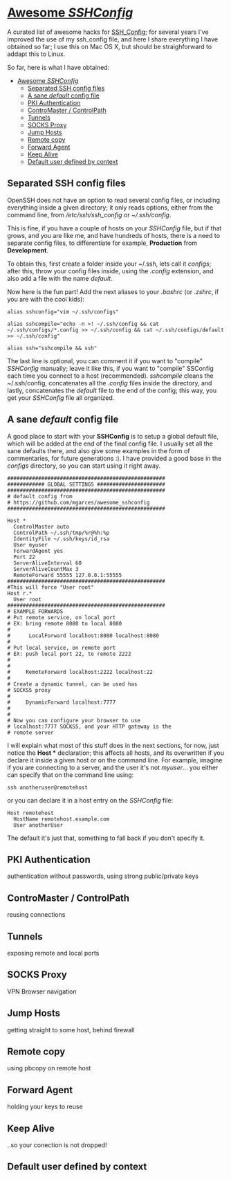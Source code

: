 # [Awesome *SSHConfig*](https://github.com/mgarces/awesome_sshconfig)
A curated list of awesome hacks for [SSH_Config](http://www.openbsd.org/cgi-bin/man.cgi/OpenBSD-current/man5/ssh_config.5?query=ssh_config); for several years I've improved the use of my ssh_config file, and here I share everything I have obtained so far; I use this on Mac OS X, but should be straighforward to addapt this to Linux.

So far, here is what I have obtained:
* [Awesome *SSHConfig*](https://github.com/mgarces/awesome_sshconfig)
  * [Separated SSH config files](#separated-ssh-config-files)
  * [A sane *default* config file](#a-sane-default-config-file)
  * [PKI Authentication](#pki-authentication)
  * [ControMaster / ControlPath](#contromaster--controlpath)
  * [Tunnels](#tunnels) 
  * [SOCKS Proxy](#socks-proxy)
  * [Jump Hosts](#jump-hosts)
  * [Remote copy](#remote-copy)
  * [Forward Agent](#forward-agent)
  * [Keep Alive](#keep-alive)
  * [Default user defined by context](#default_user)

## Separated SSH config files
OpenSSH does not have an option to read several config files, or
including everything inside a given directory; it only reads options,
either from the command line, from */etc/ssh/ssh_config* or *~/.ssh/config*.

This is fine, if you have a couple of hosts on your *SSHConfig* file, but
if that grows, and you are like me, and have hundreds of hosts, there is
a need to separate config files, to differentiate for example,
**Production** from **Development**.

To obtain this, first create a folder inside your ~/.ssh, lets call it
_configs_; after this, throw your config files inside, using the
*.config* extension, and also add a file with the name _default_.

Now here is the fun part! Add the next aliases to your *.bashrc* (or *.zshrc*, if you are with the cool kids):

```
alias sshconfig="vim ~/.ssh/configs"

alias sshcompile="echo -n >! ~/.ssh/config && cat
~/.ssh/configs/*.config >> ~/.ssh/config && cat ~/.ssh/configs/default
>> ~/.ssh/config"

alias ssh="sshcompile && ssh"
```
The last line is optional, you can comment it if you want to "compile"
*SSHConfig* manually; leave it like this, if you want to "compile"
SSConfig each time you connect to a host (recommended). _sshcompile_
cleans the ~/.ssh/config, concatenates all the *.config* files inside
the directory, and lastly, concatenates the _default_ file to the end of the
config; this way, you get your *SSHConfig* file all organized.

## A sane *default* config file
A good place to start with your **SSHConfig** is to setup a global
default file, which will be added at the end of the final config file. I
usually set all the sane defaults there, and also give some examples in
the form of commentaries, for future generations :). I have provided a
good base in the *configs* directory, so you can start using it right
away.

```
###################################################
############ GLOBAL SETTINGS ######################
###################################################
# default config from 
# https://github.com/mgarces/awesome_sshconfig
###################################################

Host *
  ControlMaster auto
  ControlPath ~/.ssh/tmp/%r@%h:%p
  IdentityFile ~/.ssh/keys/id_rsa
  User myuser
  ForwardAgent yes
  Port 22
  ServerAliveInterval 60
  ServerAliveCountMax 3
  RemoteForward 55555 127.0.0.1:55555
###################################################
#This will force "User root"
Host r.*
  User root
###################################################
# EXAMPLE FORWARDS
# Put remote service, on local port
# EX: bring remote 8080 to local 8080
#
#      LocalForward localhost:8080 localhost:8080
#
# Put local service, on remote port
# EX: push local port 22, to remote 2222
#
#
#     RemoteForward localhost:2222 localhost:22
#
# Create a dynamic tunnel, can be used has
# SOCKS5 proxy
#
#     DynamicForward localhost:7777
#
#
# Now you can configure your browser to use
# localhost:7777 SOCKS5, and your HTTP gateway is the
# remote server

```
I will explain what most of this stuff does in the next sections, for
now, just notice the __Host *__ declaration; this affects all hosts,
and its overwritten if you declare it inside a given host or on the
command line. For example, imagine if you are connecting to a server,
and the user it's not _myuser_... you either can specify that on the
command line using:

```
ssh anotheruser@remotehost

```

or you can declare it in a host entry on the _SSHConfig_ file:
```
Host remotehost
  HostName remotehost.example.com
  User anotherUser
```

The default it's just that, something to fall back if you don't specify
it.


## PKI Authentication
authentication without passwords, using strong public/private keys
## ControMaster / ControlPath
reusing connections
## Tunnels
exposing remote and local ports
## SOCKS Proxy
VPN Browser navigation 
## Jump Hosts
getting straight to some host, behind firewall
## Remote copy
using pbcopy on remote host
## Forward Agent
holding your keys to reuse
## Keep Alive
..so your conection is not dropped!
## Default user defined by context

